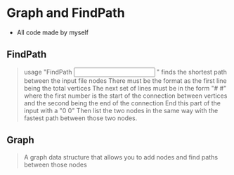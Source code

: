 Graph and FindPath
==============
- All code made by myself

FindPath
---------
> usage "FindPath <input> <output>" finds the shortest path between the input file nodes
> There must be the format as the first line being the total vertices
> The next set of lines must be in the form "# #" where the first number is the start of the connection between vertices
> and the second being the end of the connection
> End this part of the input with a "0 0"
> Then list the two nodes in the same way with the fastest path between those two nodes.

Graph
---------
> A graph data structure that allows you to add nodes and find paths between those nodes

